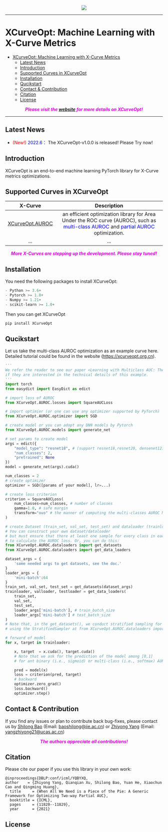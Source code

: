 <div align=center>
<img src="https://github.com/statusrank/XCurveOpt/blob/master/img/Xcurve-logo.png">
</div>
</center>

***
# XCurveOpt: Machine Learning with X-Curve Metrics

- [XCurveOpt: Machine Learning with X-Curve Metrics](#xcurveopt-machine-learning-with-x-curve-metrics)
  - [Latest News](#latest-news)
  - [Introduction](#introduction)
  - [Supported Curves in XCurveOpt](#supported-curves-in-xcurveopt)
  - [Installation](#installation)
  - [Qucikstart](#qucikstart)
  - [Contact & Contribution](#contact--contribution)
  - [Citation](#citation)
  - [License](#license)


***<center><font color='#dd00dd'> Please visit the [website](https://xcurveopt.org.cn) for more details on XCurveOpt!</font></center>***

---

## Latest News
- <font color='red'> (New!)</font> <font color='blue'> 2022.6：</font> The XCurveOpt-v1.0.0 is released! Please Try now!

## Introduction
XCurveOpt is an end-to-end machine learning PyTorch library for X-Curve metrics optimizations.

## Supported Curves in XCurveOpt
| X-Curve | Description |
| :----: | :----: |
| [XCurveOpt.AUROC]() | an efficient optimization library for Area Under the ROC curve (AUROC), such as <font color='blue'>multi-class AUROC</font> and <font color='blue'>partial AUROC</font> optimization. |
| ... | ... |

***<center><font color='#dd00dd'>More X-Curves are stepping up the development. Please stay tuned! </font></center>***

## Installation

You need the following packages to install XCurveOpt:
```python
- Python >= 3.6+
- Pytorch >= 1.8+
- Numpy >= 1.21+
- scikit-learn >= 1.0+
```
Then you can get XCurveOpt 
```sh
pip install XCurveOpt
```

## Qucikstart
Let us take the multi-class AUROC optimization as an example curve here. Detailed tutorial could be found in the website (https://xcurveopt.org.cn).

```python
'''
We refer the reader to see our paper <Learning with Multiclass AUC: Theory and Algorithms>
if they are interested in the technical details of this example. 
'''
import torch
from easydict import EasyDict as edict

# import loss of AUROC
from XCurveOpt.AUROC.losses import SquareAUCLoss

# import optimier (or one can use any optimizer supported by PyTorch)
from XCurveOpt.AUROC.optimizer import SGD

# create model or you can adopt any DNN models by Pytorch
from XCurveOpt.AUROC.models import generate_net

# set params to create model
args = edict({
    "model_type": "resnet18", # (support resnet18,resnet20, densenet121 and mlp)
    "num_classes": 2,
    "pretrained": None
})
model = generate_net(args).cuda()

num_classes = 2
# create optimizer
optimizer = SGD([params of your model], lr=...)

# create loss criterion
criterion = SquareAUCLoss(
    num_classes=num_classes, # number of classes
    gamma=1.0, # safe margin
    transform="ovo" # the manner of computing the multi-classes AUROC Metric ('ovo' or 'ova').
)

# create Dataset (train_set, val_set, test_set) and dataloader (trainloader)
# You can construct your own dataset/dataloader 
# but must ensure that there at least one sample for every class in each mini-batch 
# to calculate the AUROC loss. Or, you can do this:
from XCurveOpt.AUROC.dataloaders import get_datasets
from XCurveOpt.AUROC.dataloaders import get_data_loaders

dataset_args = {
    'some needed args to get datasets, see the doc.'
}
loader_args = {
    'mini-batch':64
}
train_set, val_set, test_set = get_datasets(dataset_args)
trainloader, valloader, testloader = get_data_loaders(
    train_set,
    val_set,
    test_set,
    loader_args['mini-batch'], # train_batch_size
    loader_args['mini-batch'] # test_batch_size
)
# Note that, in the get_datasets(), we conduct stratified sampling for train_set  
# using the StratifiedSampler at from XCurveOpt.AUROC.dataloaders import StratifiedSampler

# forward of model
for x, target in trainloader:

    x, target  = x.cuda(), target.cuda()
    # Note that we ask for the prediction of the model among [0,1] 
    # for ant binary (i.e., sigmoid) or multi-class (i.e., softmax) AUROC optimization.

    pred = model(x) 
    loss = criterion(pred, target)
    # backward
    optimizer.zero_grad()
    loss.backward()
    optimizer.step()
```

## Contact & Contribution
If you find any issues or plan to contribute back bug-fixes, please contact us by [Shilong Bao](https://scholar.google.com.hk/citations?user=5ZCgkQkAAAAJ&hl=zh-CN) (Email: baoshilong@iie.ac.cn) or [Zhiyong Yang](https://joshuaas.github.io/) (Email: yangzhiyong21@ucas.ac.cn)

***<center><font color='#dd00dd'> The authors appreciate all contributions!</font></center>***
## Citation
Please cite our paper if you use this library in your own work:
```
@inproceedings{DBLP:conf/icml/YQBYXQ, 
author    = {Zhiyong Yang, Qianqian Xu, Shilong Bao, Yuan He, Xiaochun Cao and Qingming Huang},
  title     = {When All We Need is a Piece of the Pie: A Generic Framework for Optimizing Two-way Partial AUC},
  booktitle = {ICML},
  pages     = {11820--11829},
  year      = {2021}
```
## License

